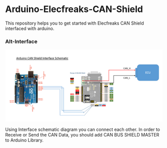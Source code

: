 # Arduino-Elecfreaks-CAN-Shield
This repository helps you to get started with Elecfreaks CAN Shield interfaced with arduino.

### Alt-Interface
![Schematic](https://github.com/AasaiAlangaram/Arduino-Elecfreaks-CAN-Shield/blob/master/Interface.PNG)

Using Interface schematic diagram you can connect each other. In order to Receive or Send the CAN Data, you should add CAN BUS SHIELD MASTER to Arduino Library. 
